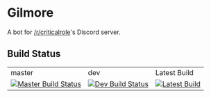 Gilmore
=======

A bot for [/r/criticalrole](https://www.reddit.com/r/criticalrole)'s Discord server.

## Build Status
<table>
  <tr>
    <td>master</td>
    <td>dev</td>
    <td>Latest Build</td>
  </tr>
  <tr>
    <td>
      <a href="https://travis-ci.org/JoshCode/gilmore/branches">
        <img src="https://travis-ci.org/JoshCode/gilmore.svg?branch=master" alt="Master Build Status" />
      </a>
    </td>
    <td>
      <a href="https://travis-ci.org/JoshCode/gilmore/branches">
        <img src="https://travis-ci.org/JoshCode/gilmore.svg?branch=dev" alt="Dev Build Status" />
      </a>
    </td>
    <td>
      <a href="https://travis-ci.org/JoshCode/gilmore/branches">
        <img src="https://travis-ci.org/JoshCode/gilmore.svg" alt="Latest Build" />
      </a>
    </td>
  </tr>
</table>
